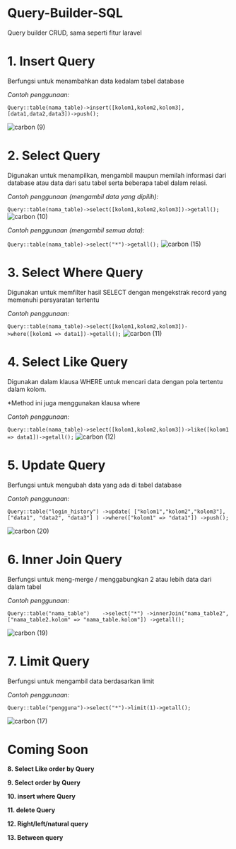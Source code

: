 # Query-Builder-SQL
Query builder CRUD, sama seperti fitur laravel





# 1. Insert Query

Berfungsi untuk menambahkan data kedalam tabel database

*Contoh penggunaan:*

`Query::table(nama_table)->insert([kolom1,kolom2,kolom3],[data1,data2,data3])->push();`

![carbon (9)](https://user-images.githubusercontent.com/94750834/196995536-6b50ccd5-6861-48af-ad15-99fe995108d4.png)

# 2. Select Query

Digunakan untuk menampilkan, mengambil maupun memilah informasi dari database atau data dari satu tabel serta beberapa tabel dalam relasi.

*Contoh penggunaan (mengambil data yang dipilih):*

`Query::table(nama_table)->select([kolom1,kolom2,kolom3])->getall();`
![carbon (10)](https://user-images.githubusercontent.com/94750834/196995748-940927be-cdfe-4825-ab19-243d64e8dab6.png)


*Contoh penggunaan (mengambil semua data):*

`Query::table(nama_table)->select("*")->getall();`
![carbon (15)](https://user-images.githubusercontent.com/94750834/196997437-98562530-1534-44da-b22e-c20ec802361a.png)

# 3. Select Where Query

Digunakan untuk memfilter hasil SELECT dengan mengekstrak record yang memenuhi persyaratan tertentu

*Contoh penggunaan:*

`Query::table(nama_table)->select([kolom1,kolom2,kolom3])->where([kolom1 => data1])->getall();`
![carbon (11)](https://user-images.githubusercontent.com/94750834/196996011-de6a4e29-7f8c-4a56-b6fe-925bcc6c78b6.png)

# 4. Select Like Query

Digunakan dalam klausa WHERE untuk mencari data dengan pola tertentu dalam kolom.

*Method ini juga menggunakan klausa where

*Contoh penggunaan:*

`Query::table(nama_table)->select([kolom1,kolom2,kolom3])->like([kolom1 => data1])->getall();`
![carbon (12)](https://user-images.githubusercontent.com/94750834/196996184-a1a09247-e53b-40fe-bf2d-3505d2530d9b.png)


# 5. Update Query

Berfungsi untuk mengubah data yang ada di tabel database

*Contoh penggunaan:*

`Query::table("login_history")
            ->update(
                ["kolom1","kolom2","kolom3"],
                ["data1", "data2", "data3"]
            )
            ->where(["kolom1" => "data1"])
            ->push();`
            
            
![carbon (20)](https://user-images.githubusercontent.com/94750834/197398334-da0535c6-1c7e-4c8e-8ecd-3d47ef03ed43.png)

# 6. Inner Join Query

Berfungsi untuk meng-merge / menggabungkan 2 atau lebih data dari dalam tabel

*Contoh penggunaan:*

`Query::table("nama_table")   
                ->select("*")
                ->innerJoin("nama_table2", ["nama_table2.kolom" => "nama_table.kolom"])
                ->getall();`
                
![carbon (19)](https://user-images.githubusercontent.com/94750834/197398050-f304f4c3-01f6-4611-994e-06b939f6e812.png)
 
 
 # 7. Limit Query

Berfungsi untuk mengambil data berdasarkan limit

*Contoh penggunaan:*

`Query::table("pengguna")->select("*")->limit(1)->getall();`

![carbon (17)](https://user-images.githubusercontent.com/94750834/197397833-996b42d9-2906-4677-9cd1-f1d3505cdaba.png)


# Coming Soon

**8. Select Like order by Query**

**9. Select order by Query**

**10. insert where Query**

**11. delete Query**

**12. Right/left/natural query**

**13. Between query**
